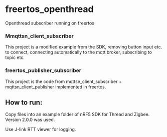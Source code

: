 # freertos_openthread
Openthread subscriber running on freertos 

### Mmqttsn_client_subscriber
This project is a modified example from the SDK, removing button input etc. to connect, connecting automatically to the mqtt broker,  subscribing to topic etc. 

### freertos_publisher_subscriber 
This project is the code from mqttsn_client_subscriber + mqttsn_client_publisher implemented in freertos. 

## How to run:
Copy files into an example folder of nRF5 SDK for Thread and Zigbee. Version 2.0.0 was used. 

Use J-link RTT viewer for logging. 





